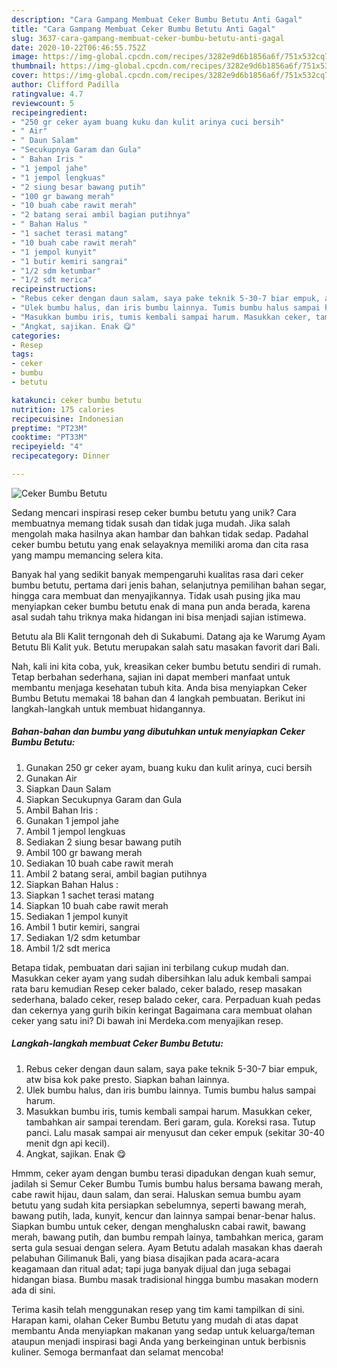 ```yaml
---
description: "Cara Gampang Membuat Ceker Bumbu Betutu Anti Gagal"
title: "Cara Gampang Membuat Ceker Bumbu Betutu Anti Gagal"
slug: 3637-cara-gampang-membuat-ceker-bumbu-betutu-anti-gagal
date: 2020-10-22T06:46:55.752Z
image: https://img-global.cpcdn.com/recipes/3282e9d6b1856a6f/751x532cq70/ceker-bumbu-betutu-foto-resep-utama.jpg
thumbnail: https://img-global.cpcdn.com/recipes/3282e9d6b1856a6f/751x532cq70/ceker-bumbu-betutu-foto-resep-utama.jpg
cover: https://img-global.cpcdn.com/recipes/3282e9d6b1856a6f/751x532cq70/ceker-bumbu-betutu-foto-resep-utama.jpg
author: Clifford Padilla
ratingvalue: 4.7
reviewcount: 5
recipeingredient:
- "250 gr ceker ayam buang kuku dan kulit arinya cuci bersih"
- " Air"
- " Daun Salam"
- "Secukupnya Garam dan Gula"
- " Bahan Iris "
- "1 jempol jahe"
- "1 jempol lengkuas"
- "2 siung besar bawang putih"
- "100 gr bawang merah"
- "10 buah cabe rawit merah"
- "2 batang serai ambil bagian putihnya"
- " Bahan Halus "
- "1 sachet terasi matang"
- "10 buah cabe rawit merah"
- "1 jempol kunyit"
- "1 butir kemiri sangrai"
- "1/2 sdm ketumbar"
- "1/2 sdt merica"
recipeinstructions:
- "Rebus ceker dengan daun salam, saya pake teknik 5-30-7 biar empuk, atw bisa kok pake presto. Siapkan bahan lainnya."
- "Ulek bumbu halus, dan iris bumbu lainnya. Tumis bumbu halus sampai harum."
- "Masukkan bumbu iris, tumis kembali sampai harum. Masukkan ceker, tambahkan air sampai terendam. Beri garam, gula. Koreksi rasa. Tutup panci. Lalu masak sampai air menyusut dan ceker empuk (sekitar 30-40 menit dgn api kecil)."
- "Angkat, sajikan. Enak 😋"
categories:
- Resep
tags:
- ceker
- bumbu
- betutu

katakunci: ceker bumbu betutu 
nutrition: 175 calories
recipecuisine: Indonesian
preptime: "PT23M"
cooktime: "PT33M"
recipeyield: "4"
recipecategory: Dinner

---
```



![Ceker Bumbu Betutu](https://img-global.cpcdn.com/recipes/3282e9d6b1856a6f/751x532cq70/ceker-bumbu-betutu-foto-resep-utama.jpg)

Sedang mencari inspirasi resep ceker bumbu betutu yang unik? Cara membuatnya memang tidak susah dan tidak juga mudah. Jika salah mengolah maka hasilnya akan hambar dan bahkan tidak sedap. Padahal ceker bumbu betutu yang enak selayaknya memiliki aroma dan cita rasa yang mampu memancing selera kita.

Banyak hal yang sedikit banyak mempengaruhi kualitas rasa dari ceker bumbu betutu, pertama dari jenis bahan, selanjutnya pemilihan bahan segar, hingga cara membuat dan menyajikannya. Tidak usah pusing jika mau menyiapkan ceker bumbu betutu enak di mana pun anda berada, karena asal sudah tahu triknya maka hidangan ini bisa menjadi sajian istimewa.

Betutu ala Bli Kalit terngonah deh di Sukabumi. Datang aja ke Warumg Ayam Betutu Bli Kalit yuk. Betutu merupakan salah satu masakan favorit dari Bali.


Nah, kali ini kita coba, yuk, kreasikan ceker bumbu betutu sendiri di rumah. Tetap berbahan sederhana, sajian ini dapat memberi manfaat untuk membantu menjaga kesehatan tubuh kita. Anda bisa menyiapkan Ceker Bumbu Betutu memakai 18 bahan dan 4 langkah pembuatan. Berikut ini langkah-langkah untuk membuat hidangannya.

<!--inarticleads1-->

##### Bahan-bahan dan bumbu yang dibutuhkan untuk menyiapkan Ceker Bumbu Betutu:

1. Gunakan 250 gr ceker ayam, buang kuku dan kulit arinya, cuci bersih
1. Gunakan  Air
1. Siapkan  Daun Salam
1. Siapkan Secukupnya Garam dan Gula
1. Ambil  Bahan Iris :
1. Gunakan 1 jempol jahe
1. Ambil 1 jempol lengkuas
1. Sediakan 2 siung besar bawang putih
1. Ambil 100 gr bawang merah
1. Sediakan 10 buah cabe rawit merah
1. Ambil 2 batang serai, ambil bagian putihnya
1. Siapkan  Bahan Halus :
1. Siapkan 1 sachet terasi matang
1. Siapkan 10 buah cabe rawit merah
1. Sediakan 1 jempol kunyit
1. Ambil 1 butir kemiri, sangrai
1. Sediakan 1/2 sdm ketumbar
1. Ambil 1/2 sdt merica


Betapa tidak, pembuatan dari sajian ini terbilang cukup mudah dan. Masukkan ceker ayam yang sudah dibersihkan lalu aduk kembali sampai rata baru kemudian Resep ceker balado, ceker balado, resep masakan sederhana, balado ceker, resep balado ceker, cara. Perpaduan kuah pedas dan cekernya yang gurih bikin keringat Bagaimana cara membuat olahan ceker yang satu ini? Di bawah ini Merdeka.com menyajikan resep. 

<!--inarticleads2-->

##### Langkah-langkah membuat Ceker Bumbu Betutu:

1. Rebus ceker dengan daun salam, saya pake teknik 5-30-7 biar empuk, atw bisa kok pake presto. Siapkan bahan lainnya.
1. Ulek bumbu halus, dan iris bumbu lainnya. Tumis bumbu halus sampai harum.
1. Masukkan bumbu iris, tumis kembali sampai harum. Masukkan ceker, tambahkan air sampai terendam. Beri garam, gula. Koreksi rasa. Tutup panci. Lalu masak sampai air menyusut dan ceker empuk (sekitar 30-40 menit dgn api kecil).
1. Angkat, sajikan. Enak 😋


Hmmm, ceker ayam dengan bumbu terasi dipadukan dengan kuah semur, jadilah si Semur Ceker Bumbu Tumis bumbu halus bersama bawang merah, cabe rawit hijau, daun salam, dan serai. Haluskan semua bumbu ayam betutu yang sudah kita persiapkan sebelumnya, seperti bawang merah, bawang putih, lada, kunyit, kencur dan lainnya sampai benar-benar halus. Siapkan bumbu untuk ceker, dengan menghaluskn cabai rawit, bawang merah, bawang putih, dan bumbu rempah lainya, tambahkan merica, garam serta gula sesuai dengan selera. Ayam Betutu adalah masakan khas daerah pelabuhan Gilimanuk Bali, yang biasa disajikan pada acara-acara keagamaan dan ritual adat; tapi juga banyak dijual dan juga sebagai hidangan biasa. Bumbu masak tradisional hingga bumbu masakan modern ada di sini. 

Terima kasih telah menggunakan resep yang tim kami tampilkan di sini. Harapan kami, olahan Ceker Bumbu Betutu yang mudah di atas dapat membantu Anda menyiapkan makanan yang sedap untuk keluarga/teman ataupun menjadi inspirasi bagi Anda yang berkeinginan untuk berbisnis kuliner. Semoga bermanfaat dan selamat mencoba!
